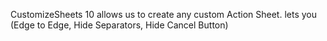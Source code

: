 CustomizeSheets 10 allows us to create any custom Action Sheet. lets you (Edge to Edge, Hide Separators, Hide Cancel Button)
